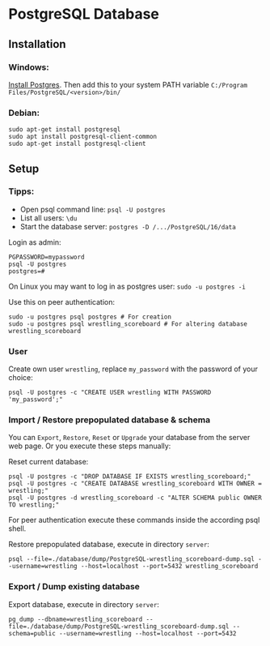 # PostgreSQL Database

## Installation

### Windows: 

[Install Postgres](https://www.postgresql.org/download/windows/).
Then add this to your system PATH variable `C:/Program Files/PostgreSQL/<version>/bin/`

### Debian:

```shell
sudo apt-get install postgresql
sudo apt install postgresql-client-common
sudo apt-get install postgresql-client
```

## Setup

### Tipps:

- Open psql command line: `psql -U postgres`
- List all users: `\du`
- Start the database server: `postgres -D /.../PostgreSQL/16/data`

Login as admin:
```shell
PGPASSWORD=mypassword
psql -U postgres
postgres=#
```

On Linux you may want to log in as postgres user: `sudo -u postgres -i`

Use this on peer authentication:
```shell
sudo -u postgres psql postgres # For creation
sudo -u postgres psql wrestling_scoreboard # For altering database wrestling_scoreboard
```

### User

Create own user `wrestling`, replace `my_password` with the password of your choice:
```shell
psql -U postgres -c "CREATE USER wrestling WITH PASSWORD 'my_password';"
```

### Import / Restore prepopulated database & schema

You can `Export`, `Restore`, `Reset` or `Upgrade` your database from the server web page.
Or you execute these steps manually:

Reset current database:
```shell
psql -U postgres -c "DROP DATABASE IF EXISTS wrestling_scoreboard;"
psql -U postgres -c "CREATE DATABASE wrestling_scoreboard WITH OWNER = wrestling;"
psql -U postgres -d wrestling_scoreboard -c "ALTER SCHEMA public OWNER TO wrestling;"
```

For peer authentication execute these commands inside the according psql shell.

Restore prepopulated database, execute in directory `server`:
```shell
psql --file=./database/dump/PostgreSQL-wrestling_scoreboard-dump.sql --username=wrestling --host=localhost --port=5432 wrestling_scoreboard
```

### Export / Dump existing database

Export database, execute in directory `server`:
```shell
pg_dump --dbname=wrestling_scoreboard --file=./database/dump/PostgreSQL-wrestling_scoreboard-dump.sql --schema=public --username=wrestling --host=localhost --port=5432
```
